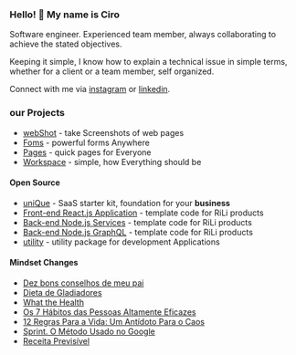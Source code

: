 ### Hello! 👋 My name is Ciro


Software engineer. Experienced team member, always collaborating to achieve the stated objectives. 

Keeping it simple, I know how to explain a technical issue in simple terms, whether for a client or a team member, self organized.

Connect with me via [instagram](https://www.instagram.com/ciro.maciel/) or [linkedin](https://www.linkedin.com/in/ciro-maciel/).

### our Projects
- <a href="https://webshot.click/" target="_blank">webShot</a> - take Screenshots of web pages
- <a href="https://formson.click/" target="_blank">Foms</a> - powerful forms Anywhere
- <a href="https://pageson.click/" target="_blank">Pages</a> - quick pages for Everyone
- <a href="https://go2work.click/" target="_blank">Workspace</a> - simple, how Everything should be


#### Open Source
- <a href="" target="_blank">uniQue</a> - SaaS starter kit, foundation for your **business**
- <a href="https://github.com/rili-saas/template-front-end-react.js-application" target="_blank">Front-end React.js Application</a> - template code for RiLi products
- <a href="https://github.com/rili-saas/template-back-end-node.js-services" target="_blank">Back-end Node.js Services</a> - template code for RiLi products
- <a href="https://github.com/rili-saas/template-back-end-node.js-graphql" target="_blank">Back-end Node.js GraphQL</a> - template code for RiLi products
- <a href="https://github.com/ciro-maciel/utility" target="_blank">utility</a> - utility package for development Applications


#### Mindset Changes
- [Dez bons conselhos de meu pai](https://amzn.to/3dgMgym)
- [Dieta de Gladiadores](https://www.netflix.com/br/title/81157840)
- [What the Health](https://www.netflix.com/br/title/80174177)
- [Os 7 Hábitos das Pessoas Altamente Eficazes](https://amzn.to/3plKmid)
- [12 Regras Para a Vida: Um Antídoto Para o Caos](https://amzn.to/3u0ug0X)
- [Sprint. O Método Usado no Google](https://amzn.to/3aqQWjn)
- [Receita Previsível](https://amzn.to/37gCNTI)








<!--
**ciro-maciel/ciro-maciel** is a ✨ _special_ ✨ repository because its `README.md` (this file) appears on your GitHub profile.

Here are some ideas to get you started:

- 🔭 I’m currently working on ...
- 🌱 I’m currently learning ...
- 👯 I’m looking to collaborate on ...
- 🤔 I’m looking for help with ...
- 💬 Ask me about ...
- 📫 How to reach me: ...
- 😄 Pronouns: ...
- ⚡ Fun fact: ...
-->
